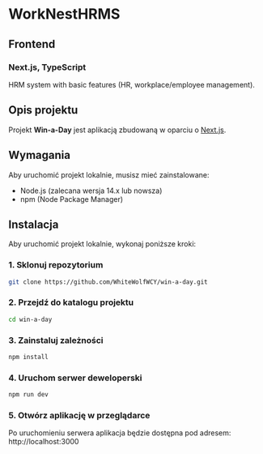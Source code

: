 # WorkNestHRMS
## Frontend
### Next.js, TypeScript
HRM system with basic features (HR, workplace/employee management).

## Opis projektu

Projekt **Win-a-Day** jest aplikacją zbudowaną w oparciu o [Next.js](https://nextjs.org).

## Wymagania

Aby uruchomić projekt lokalnie, musisz mieć zainstalowane:

- Node.js (zalecana wersja 14.x lub nowsza)
- npm (Node Package Manager)

## Instalacja

Aby uruchomić projekt lokalnie, wykonaj poniższe kroki:

### 1. Sklonuj repozytorium

```bash
git clone https://github.com/WhiteWolfWCY/win-a-day.git
```

### 2. Przejdź do katalogu projektu
```bash
cd win-a-day
```

### 3. Zainstaluj zależności
```bash
npm install
```

### 4. Uruchom serwer deweloperski
```bash
npm run dev
```

### 5. Otwórz aplikację w przeglądarce
Po uruchomieniu serwera aplikacja będzie dostępna pod adresem:
http://localhost:3000


